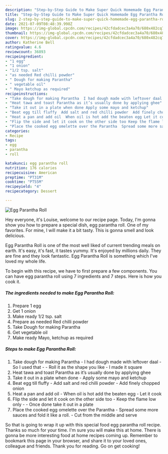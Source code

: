 ```yaml
---
description: "Step-by-Step Guide to Make Super Quick Homemade Egg Parantha Roll"
title: "Step-by-Step Guide to Make Super Quick Homemade Egg Parantha Roll"
slug: 2-step-by-step-guide-to-make-super-quick-homemade-egg-parantha-roll
date: 2021-07-09T08:48:39.998Z
image: https://img-global.cpcdn.com/recipes/42cfdadcec3a4a70/680x482cq70/egg-parantha-roll-recipe-main-photo.jpg
thumbnail: https://img-global.cpcdn.com/recipes/42cfdadcec3a4a70/680x482cq70/egg-parantha-roll-recipe-main-photo.jpg
cover: https://img-global.cpcdn.com/recipes/42cfdadcec3a4a70/680x482cq70/egg-parantha-roll-recipe-main-photo.jpg
author: Katherine Bell
ratingvalue: 4.6
reviewcount: 36893
recipeingredient:
- "1 egg"
- "1 onion"
- "1/2 tsp. salt"
- "as needed Red chilli powder"
- " Dough for making Parantha"
- " vegetable oil"
- " Mayo ketchup as required"
recipeinstructions:
- "Take dough for making Parantha  I had dough made with leftover daal So I used that  Roll it as the shape you like I made it square"
- "Heat tawa and toast Parantha as it’s usually done by applying ghee"
- "Take it out in a plate when done Apply some mayo and ketchup"
- "Beat egg till fluffy  Add salt and red chilli powder  Add finely chopped onion"
- "Heat a pan and add oil  When oil is hot add the beaten egg Let it cook"
- "Flip the side and let it cook on the other side too Keep the flame low only  Once done take it out in a plate"
- "Place the cooked egg omelette over the Parantha  Spread some more sauces and fold it like a roll.  Cut from the middle and serve"
categories:
- Recipe
tags:
- egg
- parantha
- roll

katakunci: egg parantha roll 
nutrition: 176 calories
recipecuisine: American
preptime: "PT31M"
cooktime: "PT55M"
recipeyield: "4"
recipecategory: Dessert

---
```



![Egg Parantha Roll](https://img-global.cpcdn.com/recipes/42cfdadcec3a4a70/680x482cq70/egg-parantha-roll-recipe-main-photo.jpg)

Hey everyone, it's Louise, welcome to our recipe page. Today, I'm gonna show you how to prepare a special dish, egg parantha roll. One of my favorites. For mine, I will make it a bit tasty. This is gonna smell and look delicious.



Egg Parantha Roll is one of the most well liked of current trending meals on earth. It's easy, it's fast, it tastes yummy. It's enjoyed by millions daily. They are fine and they look fantastic. Egg Parantha Roll is something which I've loved my whole life.


To begin with this recipe, we have to first prepare a few components. You can have egg parantha roll using 7 ingredients and 7 steps. Here is how you cook it.

<!--inarticleads1-->

##### The ingredients needed to make Egg Parantha Roll:

1. Prepare 1 egg
1. Get 1 onion
1. Make ready 1/2 tsp. salt
1. Prepare as needed Red chilli powder
1. Take  Dough for making Parantha
1. Get  vegetable oil
1. Make ready  Mayo, ketchup as required




<!--inarticleads2-->

##### Steps to make Egg Parantha Roll:

1. Take dough for making Parantha  - I had dough made with leftover daal - So I used that -  - Roll it as the shape you like - I made it square
1. Heat tawa and toast Parantha as it’s usually done by applying ghee
1. Take it out in a plate when done - Apply some mayo and ketchup
1. Beat egg till fluffy  - Add salt and red chilli powder  - Add finely chopped onion
1. Heat a pan and add oil  - When oil is hot add the beaten egg - Let it cook
1. Flip the side and let it cook on the other side too - Keep the flame low only -  - Once done take it out in a plate
1. Place the cooked egg omelette over the Parantha  - Spread some more sauces and fold it like a roll.  - Cut from the middle and serve




So that is going to wrap it up with this special food egg parantha roll recipe. Thanks so much for your time. I'm sure you will make this at home. There is gonna be more interesting food at home recipes coming up. Remember to bookmark this page in your browser, and share it to your loved ones, colleague and friends. Thank you for reading. Go on get cooking!
